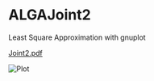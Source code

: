 # ALGAJoint2

Least Square Approximation with gnuplot

[Joint2.pdf](https://github.com/1kkiRen/AGLAJoint2/files/11336456/Joint2.pdf)

![Plot](https://user-images.githubusercontent.com/49590801/234678092-549332d6-1cac-4a58-b20d-d83735c29040.jpg)

